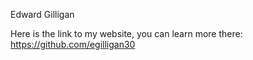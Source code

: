 Edward Gilligan

Here is the link to my website, you can learn more there: https://github.com/egilligan30
